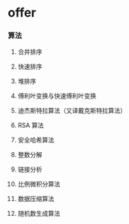 # offer
### 算法

1. 合并排序

2. 快速排序

3. 堆排序

4. 傅利叶变换与快速傅利叶变换

5. 迪杰斯特拉算法（又译戴克斯特拉算法）

6. RSA 算法

7. 安全哈希算法

8. 整数分解

9. 链接分析

10. 比例微积分算法

11. 数据压缩算法

12. 随机数生成算法

    

